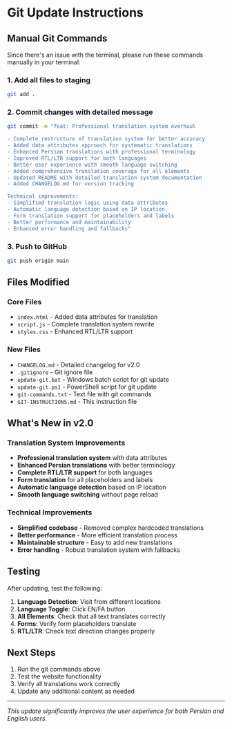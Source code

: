# Git Update Instructions

## Manual Git Commands

Since there's an issue with the terminal, please run these commands manually in your terminal:

### 1. Add all files to staging
```bash
git add .
```

### 2. Commit changes with detailed message
```bash
git commit -m "feat: Professional translation system overhaul

- Complete restructure of translation system for better accuracy
- Added data attributes approach for systematic translations
- Enhanced Persian translations with professional terminology
- Improved RTL/LTR support for both languages
- Better user experience with smooth language switching
- Added comprehensive translation coverage for all elements
- Updated README with detailed translation system documentation
- Added CHANGELOG.md for version tracking

Technical improvements:
- Simplified translation logic using data attributes
- Automatic language detection based on IP location
- Form translation support for placeholders and labels
- Better performance and maintainability
- Enhanced error handling and fallbacks"
```

### 3. Push to GitHub
```bash
git push origin main
```

## Files Modified

### Core Files
- `index.html` - Added data attributes for translation
- `script.js` - Complete translation system rewrite
- `styles.css` - Enhanced RTL/LTR support

### New Files
- `CHANGELOG.md` - Detailed changelog for v2.0
- `.gitignore` - Git ignore file
- `update-git.bat` - Windows batch script for git update
- `update-git.ps1` - PowerShell script for git update
- `git-commands.txt` - Text file with git commands
- `GIT-INSTRUCTIONS.md` - This instruction file

## What's New in v2.0

### Translation System Improvements
- **Professional translation system** with data attributes
- **Enhanced Persian translations** with better terminology
- **Complete RTL/LTR support** for both languages
- **Form translation** for all placeholders and labels
- **Automatic language detection** based on IP location
- **Smooth language switching** without page reload

### Technical Improvements
- **Simplified codebase** - Removed complex hardcoded translations
- **Better performance** - More efficient translation process
- **Maintainable structure** - Easy to add new translations
- **Error handling** - Robust translation system with fallbacks

## Testing

After updating, test the following:
1. **Language Detection**: Visit from different locations
2. **Language Toggle**: Click EN/FA button
3. **All Elements**: Check that all text translates correctly
4. **Forms**: Verify form placeholders translate
5. **RTL/LTR**: Check text direction changes properly

## Next Steps

1. Run the git commands above
2. Test the website functionality
3. Verify all translations work correctly
4. Update any additional content as needed

---

*This update significantly improves the user experience for both Persian and English users.*
